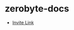# zerobyte-docs

* [Invite Link](https://discord.com/api/oauth2/authorize?client_id=814253004474679356&permissions=8&scope=bot)  
